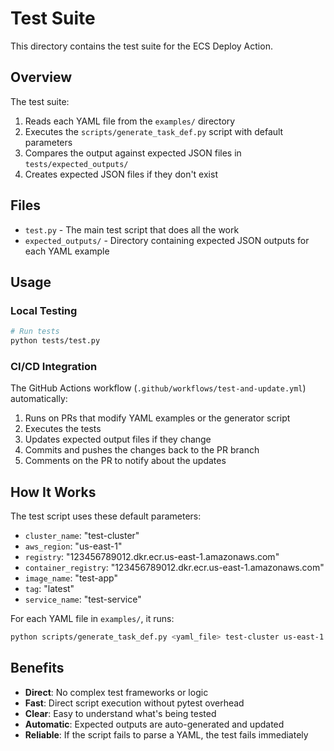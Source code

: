 # Test Suite

This directory contains the test suite for the ECS Deploy Action.

## Overview

The test suite:

1. Reads each YAML file from the `examples/` directory
2. Executes the `scripts/generate_task_def.py` script with default parameters
3. Compares the output against expected JSON files in `tests/expected_outputs/`
4. Creates expected JSON files if they don't exist

## Files

- `test.py` - The main test script that does all the work
- `expected_outputs/` - Directory containing expected JSON outputs for each YAML example

## Usage

### Local Testing

```bash
# Run tests
python tests/test.py
```

### CI/CD Integration

The GitHub Actions workflow (`.github/workflows/test-and-update.yml`) automatically:

1. Runs on PRs that modify YAML examples or the generator script
2. Executes the tests
3. Updates expected output files if they change
4. Commits and pushes the changes back to the PR branch
5. Comments on the PR to notify about the updates

## How It Works

The test script uses these default parameters:

- `cluster_name`: "test-cluster"
- `aws_region`: "us-east-1" 
- `registry`: "123456789012.dkr.ecr.us-east-1.amazonaws.com"
- `container_registry`: "123456789012.dkr.ecr.us-east-1.amazonaws.com"
- `image_name`: "test-app"
- `tag`: "latest"
- `service_name`: "test-service"

For each YAML file in `examples/`, it runs:

```bash
python scripts/generate_task_def.py <yaml_file> test-cluster us-east-1 123456789012.dkr.ecr.us-east-1.amazonaws.com 123456789012.dkr.ecr.us-east-1.amazonaws.com test-app latest test-service
```

## Benefits

- **Direct**: No complex test frameworks or logic
- **Fast**: Direct script execution without pytest overhead
- **Clear**: Easy to understand what's being tested
- **Automatic**: Expected outputs are auto-generated and updated
- **Reliable**: If the script fails to parse a YAML, the test fails immediately
